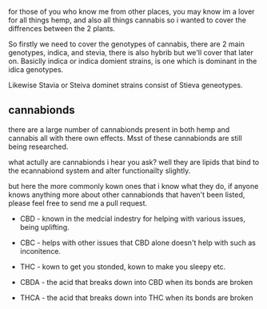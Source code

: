 for those of you who know me from other places, you may know im a lover for all things hemp, and also all things cannabis so i wanted to cover the diffrences between the 2 plants.

So firstly we need to cover the genotypes of cannabis, there are 2 main genotypes, indica, and stevia, there is also hybrib but we'll cover that later on.
Basiclly indica or indica domient strains, is one which is dominant in the idica genotypes.

Likewise Stavia or Steiva dominet strains consist of Stieva geneotypes.

## cannabionds
there are a large number of cannabionds present in both hemp and cannabis all with there own effects. Msst of these cannabionds are still being researched.

what actully are cannabionds i hear you ask? well they are lipids that bind to the ecannabiond system and alter functionailty slightly.

but here the more commonly kown ones that i know what they do, if anyone knows anything more about other cannabionds that haven't been listed, please feel free to send me a pull request.

* CBD - known in the medcial indestry for helping with various issues, being uplifting.

* CBC - helps with other issues that CBD alone doesn't help with such as inconitence.

* THC - kown to get you stonded, kown to make you sleepy etc.

* CBDA - the acid that breaks down into CBD when its bonds are broken

* THCA - the acid that breaks down into THC when its bonds are broken
